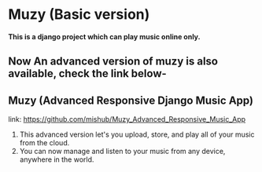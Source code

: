 # Muzy (Basic version)

#### This is a django project which can play music online only.

## Now An advanced version of muzy is also available, check the link below-

## Muzy (Advanced Responsive Django Music App)
link: https://github.com/mishub/Muzy_Advanced_Responsive_Music_App
 
 1. This advanced version let's you upload, store, and play all of your music from the cloud.
 2. You can now manage and listen to your music from any device, anywhere in the world.

